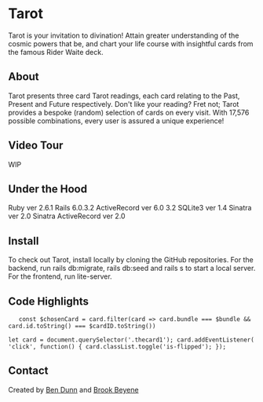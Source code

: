 # Tarot

Tarot is your invitation to divination! Attain greater understanding of the cosmic powers that be, and chart your life course with insightful cards from the famous Rider Waite deck.

## About

Tarot presents three card Tarot readings, each card relating to the Past, Present and Future respectively. Don't like your reading? Fret not; Tarot provides a bespoke (random) selection of cards on every visit. With 17,576 possible combinations, every user is assured a unique experience!

## Video Tour

WIP

## Under the Hood

Ruby ver 2.6.1
Rails 6.0.3.2
ActiveRecord ver 6.0 3.2
SQLite3 ver 1.4
Sinatra ver 2.0
Sinatra ActiveRecord ver 2.0

## Install

To check out Tarot, install locally by cloning the GitHub repositories. For the backend, run rails db:migrate, rails db:seed and rails s to start a local server. For the frontend, run lite-server.

## Code Highlights

`    const $chosenCard = card.filter(card => card.bundle === $bundle && card.id.toString() === $cardID.toString())
`

`let card = document.querySelector('.thecard1');
card.addEventListener( 'click', function() {
  card.classList.toggle('is-flipped');
});`

## Contact

Created by [Ben Dunn](https://github.com/btdunn) and [Brook Beyene](https://github.com/brookbeyene)